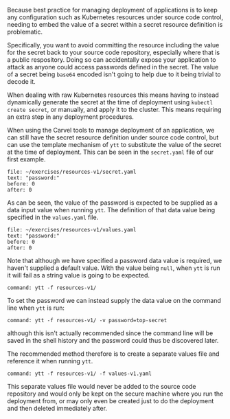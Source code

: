 Because best practice for managing deployment of applications is to keep any
configuration such as Kubernetes resources under source code control, needing
to embed the value of a secret within a secret resource definition is
problematic.

Specifically, you want to avoid committing the resource including the value
for the secret back to your source code repository, especially where that is a
public respository. Doing so can accidentally expose your application to
attack as anyone could access passwords defined in the secret. The value of a
secret being ``base64`` encoded isn't going to help due to it being trivial to
decode it.

When dealing with raw Kubernetes resources this means having to instead
dynamically generate the secret at the time of deployment using ``kubectl
create secret``, or manually, and apply it to the cluster. This means
requiring an extra step in any deployment procedures.

When using the Carvel tools to manage deployment of an application, we can
still have the secret resource definition under source code control, but can
use the template mechanism of ``ytt`` to substitute the value of the secret
at the time of deployment. This can be seen in the ``secret.yaml`` file of
our first example.

```editor:select-matching-text
file: ~/exercises/resources-v1/secret.yaml
text: "password:"
before: 0
after: 0
```

As can be seen, the value of the password is expected to be supplied as a data
input value when running ``ytt``. The definition of that data value being
specified in the ``values.yaml`` file.

```editor:select-matching-text
file: ~/exercises/resources-v1/values.yaml
text: "password:"
before: 0
after: 0
```

Note that although we have specified a password data value is required, we
haven't supplied a default value. With the value being ``null``, when ``ytt``
is run it will fail as a string value is going to be expected.

```terminal:execute
command: ytt -f resources-v1/
```

To set the password we can instead supply the data value on the command line
when ``ytt`` is run:

```terminal:execute
command: ytt -f resources-v1/ -v password=top-secret
```

although this isn't actually recommended since the command line will be saved
in the shell history and the password could thus be discovered later.

The recommended method therefore is to create a separate values file and
reference it when running ``ytt``.

```terminal:execute
command: ytt -f resources-v1/ -f values-v1.yaml
```

This separate values file would never be added to the source code repository
and would only be kept on the secure machine where you run the deployment
from, or may only even be created just to do the deployment and then deleted
immediately after.
